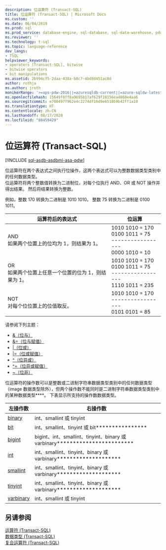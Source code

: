 ```yaml
---
description: 位运算符 (Transact-SQL)
title: 位运算符 (Transact-SQL) | Microsoft Docs
ms.custom: ''
ms.date: 06/04/2019
ms.prod: sql
ms.prod_service: database-engine, sql-database, sql-data-warehouse, pdw
ms.reviewer: ''
ms.technology: t-sql
ms.topic: language-reference
dev_langs:
- TSQL
helpviewer_keywords:
- operators [Transact-SQL], bitwise
- bitwise operators
- bit manipulations
ms.assetid: 2b994cf5-2daa-438a-b8c7-4bd8d451ac8d
author: rothja
ms.author: jroth
monikerRange: '>=aps-pdw-2016||=azuresqldb-current||=azure-sqldw-latest||>=sql-server-2016||=sqlallproducts-allversions||>=sql-server-linux-2017||=azuresqldb-mi-current'
ms.openlocfilehash: 15649f0ff6a9695b17af629f28156ea4860e4aa6
ms.sourcegitcommit: e700497f962e4c2274df16d9e651059b42ff1a10
ms.translationtype: HT
ms.contentlocale: zh-CN
ms.lasthandoff: 08/17/2020
ms.locfileid: "88459429"
---
```

# <a name="bitwise-operators-transact-sql"></a>位运算符 (Transact-SQL)
[!INCLUDE [sql-asdb-asdbmi-asa-pdw](../../includes/applies-to-version/sql-asdb-asdbmi-asa-pdw.md)]

  位运算符在两个表达式之间执行位操作，这两个表达式可以为整数数据类型类别中的任何数据类型。  
  位运算符将两个整数值转换为二进制位，对每个位执行 AND、OR 或 NOT 操作并得出结果。 然后将结果转换为整数。  
  
  例如，整数 170 转换为二进制是 1010 1010。
整数 75 转换为二进制是 0100 1011。

|运算符后的表达式|位运算|
|---- |---- |
|AND <br> 如果两个位置上的位均为 1，则结果为 1。 |1010 1010 = 170 <br>0100 1011 =  75 <br>-----------------  <br> 0000 1010 =  10 |
|OR <br> 如果两个位置上任意一个位置的位为 1，则结果为 1。 |1010 1010 = 170 <br>0100 1011 =  75 <br>-----------------  <br> 1110 1011 = 235|
|NOT  <br> 对每个位位置上的位值取反。 |1010 1010 = 170 <br>----------------- <br>  0101 0101 =   85 |
  
请参阅下列主题：   
* [&（位与）](../../t-sql/language-elements/bitwise-and-transact-sql.md)  
* [&=（位与赋值）](../../t-sql/language-elements/bitwise-and-equals-transact-sql.md)   
* [&#124;（位或）](../../t-sql/language-elements/bitwise-or-transact-sql.md)  
* [&#124;=（位或赋值）](../../t-sql/language-elements/bitwise-or-equals-transact-sql.md)   
* [^（位异或）](../../t-sql/language-elements/bitwise-exclusive-or-transact-sql.md)  
* [^=（位异或赋值）](../../t-sql/language-elements/bitwise-exclusive-or-equals-transact-sql.md)  
* [~（位非）](../../t-sql/language-elements/bitwise-not-transact-sql.md)  
  
 位运算符的操作数可以是整数或二进制字符串数据类型类别中的任何数据类型（image 数据类型除外），但两个操作数不能同时是二进制字符串数据类型类别中的某种数据类型****。 下表显示所支持的操作数数据类型。  
  
|左操作数|右操作数|  
|------------------|-------------------|  
|[binary](../../t-sql/data-types/binary-and-varbinary-transact-sql.md)|int、smallint 或 tinyint  |  
|[bit](../../t-sql/data-types/bit-transact-sql.md)|int、smallint、tinyint 或 bit****************|  
|[bigint](../../t-sql/data-types/int-bigint-smallint-and-tinyint-transact-sql.md)|bigint、int、smallint、tinyint、binary 或 varbinary************************|  
|[int](../../t-sql/data-types/int-bigint-smallint-and-tinyint-transact-sql.md)|int、smallint、tinyint、binary 或 varbinary********************|  
|[smallint](../../t-sql/data-types/int-bigint-smallint-and-tinyint-transact-sql.md)|int、smallint、tinyint、binary 或 varbinary********************|  
|[tinyint](../../t-sql/data-types/int-bigint-smallint-and-tinyint-transact-sql.md)|int、smallint、tinyint、binary 或 varbinary********************|  
|[varbinary](../../t-sql/data-types/binary-and-varbinary-transact-sql.md)|int、smallint 或 tinyint  |  
  
## <a name="see-also"></a>另请参阅  
 [运算符 (Transact-SQL)](../../t-sql/language-elements/operators-transact-sql.md)   
 [数据类型 (Transact-SQL)](../../t-sql/data-types/data-types-transact-sql.md)   
 [复合运算符 (Transact-SQL)](../../t-sql/language-elements/compound-operators-transact-sql.md)
